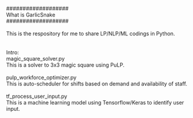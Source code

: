 ###################<br>
What is GarlicSnake<br>
###################<br>
<br>
This is the respository for me to share LP/NLP/ML codings in Python.<br>
<br>
<br>
Intro:<br>
magic_square_solver.py<br>
This is a solver to 3x3 magic square using PuLP.<br>
<br>
pulp_workforce_optimizer.py<br>
This is auto-scheduler for shifts based on demand and availability of staff.<br>
<br>
tf_process_user_input.py<br>
This is a machine learning model using Tensorflow/Keras to identify user input.<br>
